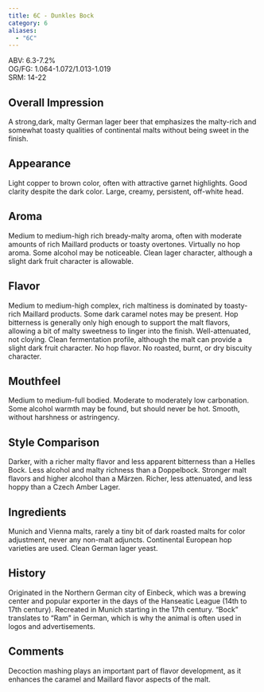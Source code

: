 ```yaml
---
title: 6C - Dunkles Bock
category: 6
aliases: 
  - "6C"
---
```


ABV: 6.3-7.2%  
OG/FG: 1.064-1.072/1.013-1.019  
SRM: 14-22  

## Overall Impression
A strong,dark, malty German lager beer that emphasizes the malty-rich and somewhat toasty qualities of continental malts without being sweet in the finish.

## Appearance
Light copper to brown color, often with attractive garnet highlights. Good clarity despite the dark color. Large, creamy, persistent, off-white head.

## Aroma
Medium to medium-high rich bready-malty aroma, often with moderate amounts of rich Maillard products or toasty overtones. Virtually no hop aroma. Some alcohol may be noticeable. Clean lager character, although a slight dark fruit character is allowable.

## Flavor
Medium to medium-high complex, rich maltiness is dominated by toasty-rich Maillard products. Some dark caramel notes may be present. Hop bitterness is generally only high enough to support the malt flavors, allowing a bit of malty sweetness to linger into the finish. Well-attenuated, not cloying. Clean fermentation profile, although the malt can provide a slight dark fruit character. No hop flavor. No roasted, burnt, or dry biscuity character.

## Mouthfeel
Medium to medium-full bodied. Moderate to moderately low carbonation. Some alcohol warmth may be found, but should never be hot. Smooth, without harshness or astringency.

## Style Comparison
Darker, with a richer malty flavor and less apparent bitterness than a Helles Bock. Less alcohol and malty richness than a Doppelbock. Stronger malt flavors and higher alcohol than a Märzen. Richer, less attenuated, and less hoppy than a Czech Amber Lager.

## Ingredients
Munich and Vienna malts, rarely a tiny bit of dark roasted malts for color adjustment, never any non-malt adjuncts. Continental European hop varieties are used. Clean German lager yeast.

## History
Originated in the Northern German city of Einbeck, which was a brewing center and popular exporter in the days of the Hanseatic League (14th to 17th century). Recreated in Munich starting in the 17th century. “Bock” translates to “Ram” in German, which is why the animal is often used in logos and advertisements.

## Comments
Decoction mashing plays an important part of flavor development, as it enhances the caramel and Maillard flavor aspects of the malt.